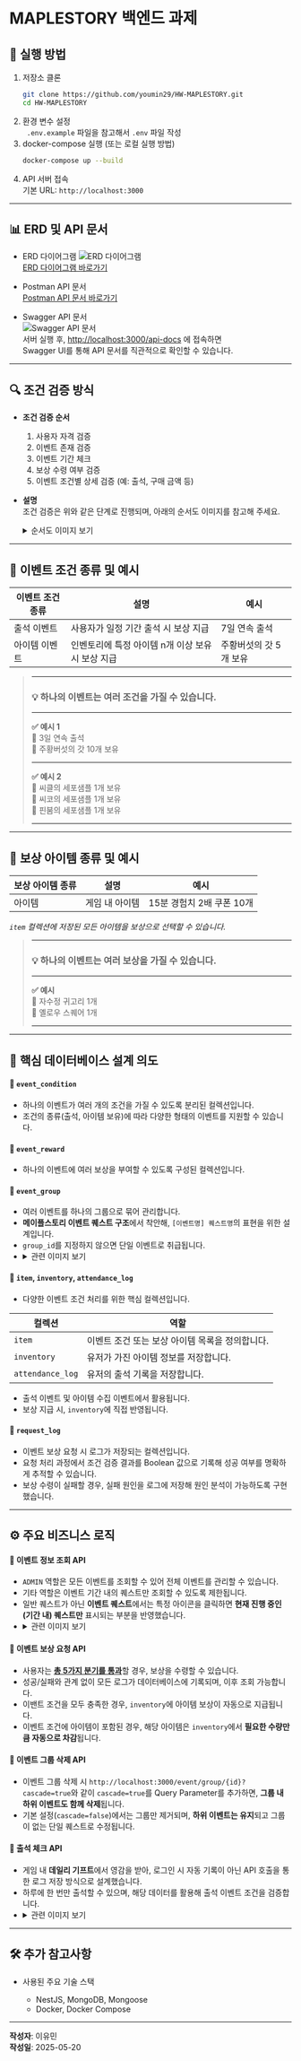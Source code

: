 # MAPLESTORY 백엔드 과제

## 🚀 실행 방법

1. 저장소 클론
   ```bash
   git clone https://github.com/youmin29/HW-MAPLESTORY.git
   cd HW-MAPLESTORY
   ```
2. 환경 변수 설정  
   ` .env.example` 파일을 참고해서 `.env` 파일 작성
3. docker-compose 실행 (또는 로컬 실행 방법)
   ```bash
   docker-compose up --build
   ```
4. API 서버 접속  
   기본 URL: `http://localhost:3000`

---

## 📊 ERD 및 API 문서

- ERD 다이어그램
  ![ERD 다이어그램](./docs/erd-diagram.png)  
  [ERD 다이어그램 바로가기](https://www.dbdiagram.io/d/HW-MAPLESTORY-6824347d5b2fc4582f8254b3)

- Postman API 문서  
  [Postman API 문서 바로가기](https://www.postman.com/youmin29/hw-maplestory/documentation/80y09ux/maplestory)

- Swagger API 문서  
  ![Swagger API 문서](./docs/swagger-api-image.png)  
  서버 실행 후, [http://localhost:3000/api-docs](http://localhost:3000/api-docs) 에 접속하면  
  Swagger UI를 통해 API 문서를 직관적으로 확인할 수 있습니다.

---

<span id="target-section"></span>

## 🔍 조건 검증 방식

- **조건 검증 순서**

  1. 사용자 자격 검증
  2. 이벤트 존재 검증
  3. 이벤트 기간 체크
  4. 보상 수령 여부 검증
  5. 이벤트 조건별 상세 검증 (예: 출석, 구매 금액 등)

- **설명**  
조건 검증은 위와 같은 단계로 진행되며, 아래의 순서도 이미지를 참고해 주세요.
   <details>
     <summary>순서도 이미지 보기</summary>
     <img src="./docs/condition-flow-chart.jpg" alt="조건 검증 순서도"   width="500" />
   </details>

---

## 🎯 이벤트 조건 종류 및 예시

| 이벤트 조건 종류 | 설명                                              | 예시                   |
| ---------------- | ------------------------------------------------- | ---------------------- |
| 출석 이벤트      | 사용자가 일정 기간 출석 시 보상 지급              | 7일 연속 출석          |
| 아이템 이벤트    | 인벤토리에 특정 아이템 n개 이상 보유 시 보상 지급 | 주황버섯의 갓 5개 보유 |

> ---
>
> ### 💡 하나의 이벤트는 여러 조건을 가질 수 있습니다.
>
> ---
>
> **✅ 예시 1**  
> 🔹 3일 연속 출석  
> 🔹 주황버섯의 갓 10개 보유
>
> ---
>
> **✅ 예시 2**  
> 🔹 씨클의 세포샘플 1개 보유  
> 🔹 씨코의 세포샘플 1개 보유  
> 🔹 핀붐의 세포샘플 1개 보유
>
> ---

---

## 🎁 보상 아이템 종류 및 예시

| 보상 아이템 종류 | 설명           | 예시                      |
| ---------------- | -------------- | ------------------------- |
| 아이템           | 게임 내 아이템 | 15분 경험치 2배 쿠폰 10개 |

_`item` 컬렉션에 저장된 모든 아이템을 보상으로 선택할 수 있습니다._

> ---
>
> ### 💡 하나의 이벤트는 여러 보상을 가질 수 있습니다.
>
> ---
>
> **✅ 예시**  
> 🔹 자수정 귀고리 1개  
> 🔹 옐로우 스퀘어 1개
>
> ---

---

## 📌 핵심 데이터베이스 설계 의도

#### 📁 `event_condition`

- 하나의 이벤트가 여러 개의 조건을 가질 수 있도록 분리된 컬렉션입니다.
- 조건의 종류(출석, 아이템 보유)에 따라 다양한 형태의 이벤트를 지원할 수 있습니다.

#### 📁 `event_reward`

- 하나의 이벤트에 여러 보상을 부여할 수 있도록 구성된 컬렉션입니다.

#### 📁 `event_group`

- 여러 이벤트를 하나의 그룹으로 묶어 관리합니다.
- **메이플스토리 이벤트 퀘스트 구조**에서 착안해, `[이벤트명] 퀘스트명`의 표현을 위한 설계입니다.
- `group_id`를 지정하지 않으면 단일 이벤트로 취급됩니다.
- <details>
    <summary>관련 이미지 보기</summary>
    <img src="./docs/event-group-description.png" alt="EventGroup 설계 이유" width="500" />
  </details>

#### 📁 `item`, `inventory`, `attendance_log`

- 다양한 이벤트 조건 처리를 위한 핵심 컬렉션입니다.

| 컬렉션           | 역할                                            |
| ---------------- | ----------------------------------------------- |
| `item`           | 이벤트 조건 또는 보상 아이템 목록을 정의합니다. |
| `inventory`      | 유저가 가진 아이템 정보를 저장합니다.           |
| `attendance_log` | 유저의 출석 기록을 저장합니다.                  |

- 출석 이벤트 및 아이템 수집 이벤트에서 활용됩니다.
- 보상 지급 시, `inventory`에 직접 반영됩니다.

#### 📁 `request_log`

- 이벤트 보상 요청 시 로그가 저장되는 컬렉션입니다.
- 요청 처리 과정에서 조건 검증 결과를 Boolean 값으로 기록해 성공 여부를 명확하게 추적할 수 있습니다.
- 보상 수령이 실패할 경우, 실패 원인을 로그에 저장해 원인 분석이 가능하도록 구현했습니다.

---

## ⚙️ 주요 비즈니스 로직

#### 🔑 이벤트 정보 조회 API

- `ADMIN` 역할은 모든 이벤트를 조회할 수 있어 전체 이벤트를 관리할 수 있습니다.
- 기타 역할은 이벤트 기간 내의 퀘스트만 조회할 수 있도록 제한됩니다.
- 일반 퀘스트가 아닌 **이벤트 퀘스트**에서는 특정 아이콘을 클릭하면 **현재 진행 중인(기간 내) 퀘스트만** 표시되는 부분을 반영했습니다.
- <details>
    <summary>관련 이미지 보기</summary>
    <img src="./docs/maplestory-event-icon.png" alt="EventGroup 설계 이유" width="100" />
  </details>

#### 🔑 이벤트 보상 요청 API

- 사용자는 <a href="#target-section">**총 5가지 분기를 통과**</a>할 경우, 보상을 수령할 수 있습니다.
- 성공/실패와 관계 없이 모든 로그가 데이터베이스에 기록되며, 이후 조회 가능합니다.
- 이밴트 조건을 모두 충족한 경우, `inventory`에 아이템 보상이 자동으로 지급됩니다.
- 이벤트 조건에 아이템이 포함된 경우, 해당 아이템은 `inventory`에서 **필요한 수량만큼 자동으로 차감**됩니다.

#### 🔑 이벤트 그룹 삭제 API

- 이벤트 그룹 삭제 시 `http://localhost:3000/event/group/{id}?cascade=true`와 같이 `cascade=true`를 Query Parameter를 추가하면, **그룹 내 하위 이벤트도 함께 삭제**됩니다.
- 기본 설정(`cascade=false`)에서는 그룹만 제거되며, **하위 이벤트는 유지**되고 그룹이 없는 단일 퀘스트로 수정됩니다.

#### 🔑 출석 체크 API

- 게임 내 **데일리 기프트**에서 영감을 받아, 로그인 시 자동 기록이 아닌 API 호출을 통한 로그 저장 방식으로 설계했습니다.
- 하루에 한 번만 출석할 수 있으며, 해당 데이터를 활용해 출석 이벤트 조건을 검증합니다.
- <details>
    <summary>관련 이미지 보기</summary>
    <img src="./docs/maplestory-daily-gift.jpg" alt="EventGroup 설계 이유" width="400" />
  </details>

---

## 🛠️ 추가 참고사항

- 사용된 주요 기술 스택

  - NestJS, MongoDB, Mongoose
  - Docker, Docker Compose

---

**작성자**: 이유민  
**작성일**: 2025-05-20
